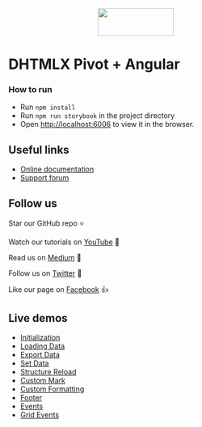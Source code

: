 <p align="center">
	<a href="https://dhtmlx.github.io/angular-pivot-demo/?path=/story/pivot--initialization">
    <img src="https://dhtmlx.github.io/angular-suite-demo/assets/logo.svg" width="150" height="55">
  </a>
</p>


# DHTMLX Pivot + Angular

### How to run
- Run `npm install`
- Run `npm run storybook` in the project directory
- Open [http://localhost:6006](http://localhost:6006) to view it in the browser.

## Useful links

- [Online  documentation](https://docs.dhtmlx.com/pivot/index.html)
- [Support forum](https://forum.dhtmlx.com/c/widgets/pivot)

## Follow us

Star our GitHub repo :star:

Watch our tutorials on [YouTube](https://www.youtube.com/user/dhtmlx/videos) :eyes:

Read us on [Medium](https://medium.com/@dhtmlx) :newspaper:

Follow us on [Twitter](https://twitter.com/dhtmlx) :feet:

Like our page on [Facebook](https://www.facebook.com/dhtmlx/) :thumbsup:

## Live demos

- [Initialization](https://dhtmlx.github.io/angular-pivot-demo/?path=/story/pivot--initialization)
- [Loading Data](https://dhtmlx.github.io/angular-pivot-demo/?path=/story/pivot--loading-data)
- [Export Data](https://dhtmlx.github.io/angular-pivot-demo/?path=/story/pivot--export-data)
- [Set Data](https://dhtmlx.github.io/angular-pivot-demo/?path=/story/pivot--set-data)
- [Structure Reload](https://dhtmlx.github.io/angular-pivot-demo/?path=/story/pivot--structure-reload)
- [Custom Mark](https://dhtmlx.github.io/angular-pivot-demo/?path=/story/pivot--custom-mark)
- [Custom Formatting](https://dhtmlx.github.io/angular-pivot-demo/?path=/story/pivot--custom-formatting)
- [Footer](https://dhtmlx.github.io/angular-pivot-demo/?path=/story/pivot--footer)
- [Events](https://dhtmlx.github.io/angular-pivot-demo/?path=/story/pivot--events)
- [Grid Events](https://dhtmlx.github.io/angular-pivot-demo/?path=/story/pivot--grid-events)
